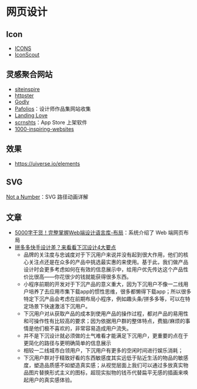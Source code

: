 # 网页设计

## Icon

- [ICONS](https://icons8.com/icons)
- [IconScout](https://iconscout.com)

## 灵感聚合网站

- [siteinspire](https://www.siteinspire.com)
- [httpster](https://httpster.net)
- [Godly](https://godly.website)
- [Pafolios](https://pafolios.com/)：设计师作品集网站收集
- [Landing Love](https://www.landing.love/)
- [scrnshts](https://scrnshts.club)：App Store 上架软件
- [1000-inspiring-websites](https://supercreative.design/1000-inspiring-websites)

## 效果

- <https://uiverse.io/elements>

## SVG

[Not a Number](https://www.nan.fyi/svg-paths)：SVG 路径动画详解

## 文章

- [5000字干货！完整掌握Web端设计语言库-布局](https://mp.weixin.qq.com/s?__biz=MzI5Nzc3MzkyNw==&mid=2247492500&idx=1&sn=32f24ada46b06be4dcd39b5b5b49ea60&chksm=ecad5d9cdbdad48a85da171e7fe85914846b89c8c559e644d206c94216726516fcccb6f1f2f3#rd)：系统介绍了 Web 端网页布局
- [拼多多快手设计差？来看看下沉设计4大要点](https://www.woshipm.com/pd/4274935.html)
  - 品牌的关注度与忠诚度对于下沉用户来说并没有起到很大作用，他们的核心关注点还是在众多的产品中挑选最实惠的来使用。基于此，我们做产品设计时会更多考虑如何在有效的信息展示中，给用户优先传达这个产品性价比很高——你花很少的钱就能获得很多东西。
  - 小程序前期的开发对于下沉产品的意义重大，因为下沉用户不像一二线用户培养了去应用市集下载app的惯性思维，很多都懒得下载app；所以很多特定下沉产品会考虑在前期布局小程序，例如趣头条/拼多多等，可以在特定场景下快速激活下沉用户。
  - 下沉用户对从获取产品的成本到使用产品的操作过程，都对产品的易用性和可操作性有比较高的要求；因为依据用户群的整体特点，费脑/麻烦的事情是他们极不喜欢的，非常容易造成用户流失。
  - 并不是下沉设计就必须做的土气难看才能满足下沉用户，更重要的点在于更简化的路径与更明确简单的信息展示
  - 相较一二线城市白领用户，下沉用户有更多的空闲时间进行娱乐消耗；
  - 下沉用户群对于精致好看的东西敏感度其实远低于贴近生活的物品的敏感度，塑造品质感不如塑造真实感；从视觉层面上我们可以通过多放真实物品图片替换形式主义的图标，超现实拟物的钱币代替扁平无感的插画来唤起用户的真实感体验。
